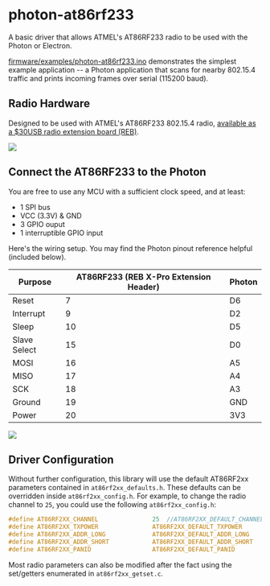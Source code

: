 # photon-at86rf233
A basic driver that allows ATMEL's AT86RF233 radio to be used with the Photon or Electron.

[firmware/examples/photon-at86rf233.ino](https://github.com/msolters/photon-at86rf233/blob/master/firmware/examples/photon-at86rf233.ino) demonstrates the simplest example application -- a Photon application that scans for nearby 802.15.4 traffic and prints incoming frames over serial (115200 baud).

## Radio Hardware
Designed to be used with ATMEL's AT86RF233 802.15.4 radio, [available as a $30USB radio extension board (REB)](http://www.mouser.com/ProductDetail/Atmel/ATREB233-XPRO/?qs=HVbQlW5zcXX%2FEgqNxRIBfA%3D%3D).

![](http://media.digikey.com/Photos/Atmel%20Photos/ATREB233-XPRO.JPG)

## Connect the AT86RF233 to the Photon
You are free to use any MCU with a sufficient clock speed, and at least:

*  1 SPI bus
*  VCC (3.3V) & GND
*  3 GPIO ouput
*  1 interruptible GPIO input

Here's the wiring setup.  You may find the Photon pinout reference helpful (included below).

Purpose | AT86RF233 (REB X-Pro Extension Header) | Photon
---|---|---
Reset | 7 | D6
Interrupt | 9 | D2
Sleep | 10 | D5
Slave Select | 15 | D0
MOSI | 16 | A5
MISO | 17 | A4
SCK | 18 | A3
Ground | 19 | GND
Power | 20 | 3V3

![](https://community.particle.io/uploads/default/original/6/3/6304cd3d83d1fbd30ccc262215569161de58bd34.png)

## Driver Configuration
Without further configuration, this library will use the default AT86RF2xx parameters contained in `at86rf2xx_defaults.h`.  These defaults can be overridden inside `at86rf2xx_config.h`.  For example, to change the radio channel to `25`, you could use the following `at86rf2xx_config.h`:

```c
#define AT86RF2XX_CHANNEL               25  //AT86RF2XX_DEFAULT_CHANNEL
#define AT86RF2XX_TXPOWER               AT86RF2XX_DEFAULT_TXPOWER
#define AT86RF2XX_ADDR_LONG             AT86RF2XX_DEFAULT_ADDR_LONG
#define AT86RF2XX_ADDR_SHORT            AT86RF2XX_DEFAULT_ADDR_SHORT
#define AT86RF2XX_PANID                 AT86RF2XX_DEFAULT_PANID
```

Most radio parameters can also be modified after the fact using the set/getters enumerated in `at86rf2xx_getset.c`.
